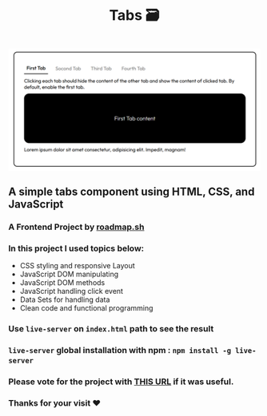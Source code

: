 <h1 align="center"> Tabs 🗃️<h1>
<p align="center">
<img align="center" width="720px" src="./img/banner.png" alt="Banner Image">
</p>

## A simple tabs component using HTML, CSS, and JavaScript

### A Frontend Project by [roadmap.sh](https://roadmap.sh/frontend/projects)

### In this project I used topics below:

-   CSS styling and responsive Layout
-   JavaScript DOM manipulating
-   JavaScript DOM methods
-   JavaScript handling click event
-   Data Sets for handling data
-   Clean code and functional programming

### Use `live-server` on `index.html` path to see the result

### `live-server` global installation with npm : `npm install -g live-server`

### Please vote for the project with [THIS URL](https://roadmap.sh/projects/simple-tabs/solutions?u=66107474da1671f986289b45) if it was useful.

### Thanks for your visit ❤️
